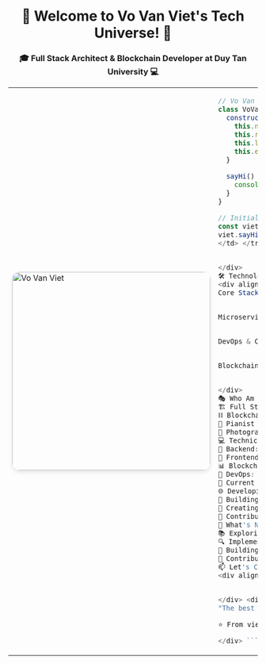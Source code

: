 <div align="center">
  <h1>🚀 Welcome to Vo Van Viet's Tech Universe! 🌟</h1>
  <h3>🎓 Full Stack Architect & Blockchain Developer at Duy Tan University 💻</h3>
</div>

<table>
<tr>
  <td width="80%">

<img src="https://i.imgur.com/PF8DAH6.jpg" width="400" alt="Vo Van Viet" style="border-radius: 15px; box-shadow: 0 4px 8px rgba(0, 0, 0, 0.1); object-fit: cover;">
</td>
<td width="20%">

```js
// Vo Van Viet: A Human-Readable Introduction
class VoVanViet {
  constructor() {
    this.name = "Võ Văn Việt";
    this.role = "Web Developer in Training";
    this.language_spoken = ["vi_VN", "en_US"];
    this.education = "Software Engineering @ Duy Tan University";
  }

  sayHi() {
    console.log("Thanks for dropping by! Let's create something amazing together!");
  }
}

// Initialize Viet
const viet = new VoVanViet();
viet.sayHi();
</td> </tr> </table> <div align="center">


</div>
🛠️ Technology Stack
<div align="center">
Core Stack (NNPP)


Microservices & Event Streaming


DevOps & Containers


Blockchain & Web3


</div>
🎭 Who Am I?
🏗️ Full Stack Architect specializing in NNPP stack & microservices
⛓️ Blockchain Developer building the decentralized future
🎹 Pianist who believes coding is like composing music
📸 Photography enthusiast capturing both bugs and beautiful moments
💻 Technical Expertise
🎯 Backend: Scalable microservices with NestJS & Kafka
🎨 Frontend: Micro-frontends architecture with Next.js
📊 Blockchain: Smart contracts with Solidity & Web3
🔗 DevOps: Containerization with Docker & Kubernetes
🚀 Current Projects
🌐 Developing a decentralized marketplace on Ethereum
📱 Building a microservices-based chat platform
🎨 Creating a micro-frontend architecture template
🔗 Contributing to blockchain open-source projects
🎯 What's Next?
📚 Exploring Layer 2 scaling solutions
🔍 Implementing event-driven architectures
🌟 Building decentralized applications (dApps)
🤝 Contributing to Web3 ecosystem
📫 Let's Connect!
<div align="center">


</div> <div align="center">
"The best way to predict the future is to invent it." - Alan Kay

⭐️ From vietvo371

</div> ```
